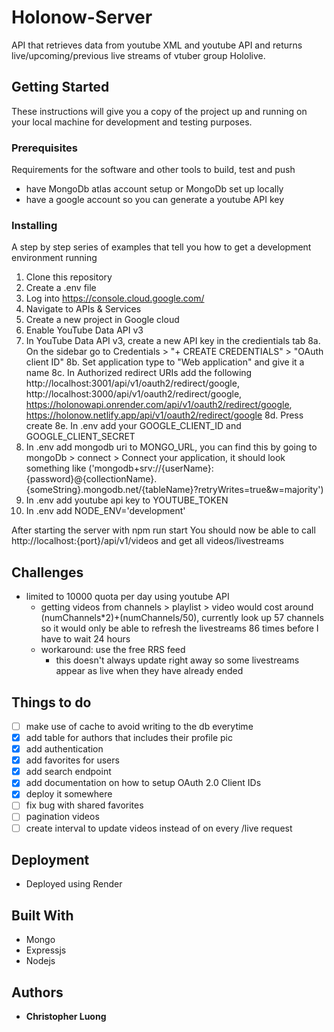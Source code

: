 # Holonow-Server

API that retrieves data from youtube XML and youtube API and returns live/upcoming/previous live streams of vtuber group Hololive.

## Getting Started

These instructions will give you a copy of the project up and running on
your local machine for development and testing purposes. 

### Prerequisites

Requirements for the software and other tools to build, test and push 
- have MongoDb atlas account setup or MongoDb set up locally 
- have a google account so you can generate a youtube API key

### Installing

A step by step series of examples that tell you how to get a development
environment running

1. Clone this repository
2. Create a .env file
3. Log into https://console.cloud.google.com/ 
4. Navigate to APIs & Services
5. Create a new project in Google cloud
6. Enable YouTube Data API v3
7. In YouTube Data API v3, create a new API key in the credientials tab
8a. On the sidebar go to Credentials > "+ CREATE CREDENTIALS" > "OAuth client ID"
8b. Set application type to "Web application" and give it a name
8c. In Authorized redirect URIs add the following 
http://localhost:3001/api/v1/oauth2/redirect/google, http://localhost:3000/api/v1/oauth2/redirect/google, https://holonowapi.onrender.com/api/v1/oauth2/redirect/google, https://holonow.netlify.app/api/v1/oauth2/redirect/google
8d. Press create
8e. In .env add your GOOGLE_CLIENT_ID and GOOGLE_CLIENT_SECRET
9. In .env add mongodb uri to MONGO_URL, you can find this by going to mongoDb > connect > Connect your application, it should look something like ('mongodb+srv://{userName}:{password}@{collectionName}.{someString}.mongodb.net/{tableName}?retryWrites=true&w=majority')
10. In .env add youtube api key to YOUTUBE_TOKEN
11. In .env add NODE_ENV='development'


After starting the server with npm run start
You should now be able to call http://localhost:{port}/api/v1/videos and get all videos/livestreams

## Challenges
- limited to 10000 quota per day using youtube API
  - getting videos from channels > playlist > video would cost around (numChannels*2)+(numChannels/50), currently look up 57 channels so it would only be able to refresh the livestreams 86 times before I have to wait 24 hours
  - workaround: use the free RRS feed
    - this doesn't always update right away so some livestreams appear as live when they have already ended 

## Things to do
- [ ] make use of cache to avoid writing to the db everytime
- [x] add table for authors that includes their profile pic
- [x] add authentication
- [x] add favorites for users
- [x] add search endpoint
- [x] add documentation on how to setup OAuth 2.0 Client IDs
- [x] deploy it somewhere
- [ ] fix bug with shared favorites
- [ ] pagination videos
- [ ] create interval to update videos instead of on every /live request
## Deployment
- Deployed using Render

## Built With
  - Mongo
  - Expressjs
  - Nodejs

## Authors
  - **Christopher Luong** 

  <!-- https://www.youtube.com/watch?v=cD17CYA1dck -->
